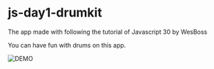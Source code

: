 # js-day1-drumkit

The app made with following the tutorial of Javascript 30 by WesBoss

You can have fun with drums on this app.

![DEMO](https://raw.github.com/wiki/hideto0118/js-day1-drumkit/images/demo.jpg)